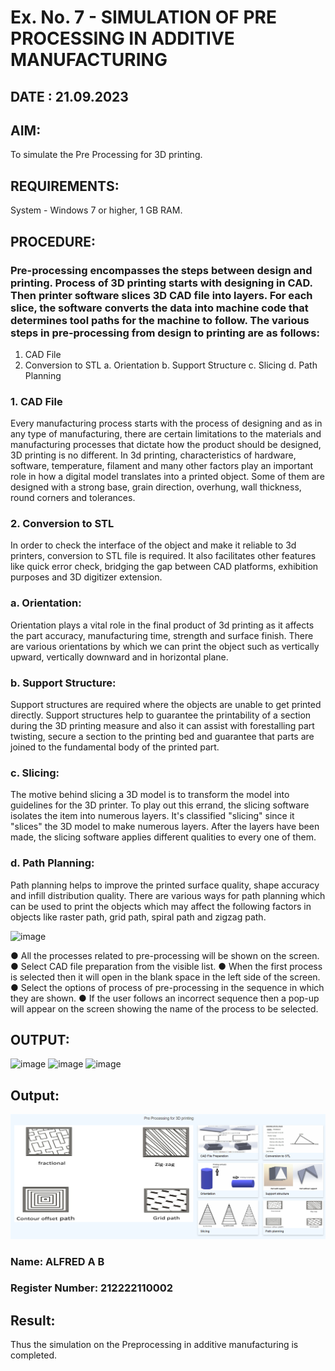 # Ex. No. 7 - SIMULATION OF PRE PROCESSING IN ADDITIVE MANUFACTURING
## DATE : 21.09.2023
## AIM:
To simulate the Pre Processing for 3D printing.

## REQUIREMENTS:
System - Windows 7 or higher, 1 GB RAM.

## PROCEDURE:
### Pre-processing encompasses the steps between design and printing. Process of 3D printing starts with designing in CAD. Then printer software slices 3D CAD file into layers. For each slice, the software converts the data into machine code that determines tool paths for the machine to follow. The various steps in pre-processing from design to printing are as follows:

1. CAD File
2. Conversion to STL a. Orientation b. Support Structure c. Slicing d. Path Planning

### 1. CAD File
Every manufacturing process starts with the process of designing and as in any type of manufacturing, there are certain limitations to the materials and manufacturing processes that dictate how the product should be designed, 3D printing is no different. In 3d printing, characteristics of hardware, software, temperature, filament and many other factors play an important role in how a digital model translates into a printed object. Some of them are designed with a strong base, grain direction, overhung, wall thickness, round corners and tolerances.

### 2. Conversion to STL
In order to check the interface of the object and make it reliable to 3d printers, conversion to STL file is required. It also facilitates other features like quick error check, bridging the gap between CAD platforms, exhibition purposes and 3D digitizer extension.

### a. Orientation:
Orientation plays a vital role in the final product of 3d printing as it affects the part accuracy, manufacturing time, strength and surface finish. There are various orientations by which we can print the object such as vertically upward, vertically downward and in horizontal plane.

### b. Support Structure:
Support structures are required where the objects are unable to get printed directly. Support structures help to guarantee the printability of a section during the 3D printing measure and also it can assist with forestalling part twisting, secure a section to the printing bed and guarantee that parts are joined to the fundamental body of the printed part.

### c. Slicing:
The motive behind slicing a 3D model is to transform the model into guidelines for the 3D printer. To play out this errand, the slicing software isolates the item into numerous layers. It's classified "slicing" since it "slices" the 3D model to make numerous layers. After the layers have been made, the slicing software applies different qualities to every one of them.

### d. Path Planning:
Path planning helps to improve the printed surface quality, shape accuracy and infill distribution quality. There are various ways for path planning which can be used to print the objects which may affect the following factors in objects like raster path, grid path, spiral path and zigzag path.

![image](https://github.com/Sellakumar1987/Ex.-No.-7---SIMULATION-OF-PRE--PROCESSING-IN-ADDITIVE-MANUFACTURING/assets/113594316/baef8515-67d7-4c96-accc-4ee88035c9e7)

●	All the processes related to pre-processing will be shown on the screen.
●	Select CAD file preparation from the visible list.
●	When the first process is selected then it will open in the blank space in the left side of the screen.
●	Select the options of process of pre-processing in the sequence in which they are shown.
●	If the user follows an incorrect sequence then a pop-up will appear on the screen showing the name of the process to be selected.

## OUTPUT:
![image](https://github.com/MukeshVelmurugan/Ex.-No.-7---SIMULATION-OF-PRE--PROCESSING-IN-ADDITIVE-MANUFACTURING/assets/118707363/24339fc1-ee6b-4781-9f7b-39b78013abee)
![image](https://github.com/MukeshVelmurugan/Ex.-No.-7---SIMULATION-OF-PRE--PROCESSING-IN-ADDITIVE-MANUFACTURING/assets/118707363/be7c30f6-fb60-4ce6-be80-590e19fcda6f)
![image](https://github.com/MukeshVelmurugan/Ex.-No.-7---SIMULATION-OF-PRE--PROCESSING-IN-ADDITIVE-MANUFACTURING/assets/118707363/889964b5-ffd5-4e64-856b-08246fc6d16f)


## Output:
![image](https://github.com/SAKTHISWAR/Ex.-No.-7---SIMULATION-OF-PRE--PROCESSING-IN-ADDITIVE-MANUFACTURING/blob/main/8.png)

### Name: ALFRED A B
### Register Number: 212222110002

## Result: 
Thus the simulation on the Preprocessing in additive manufacturing is completed.

